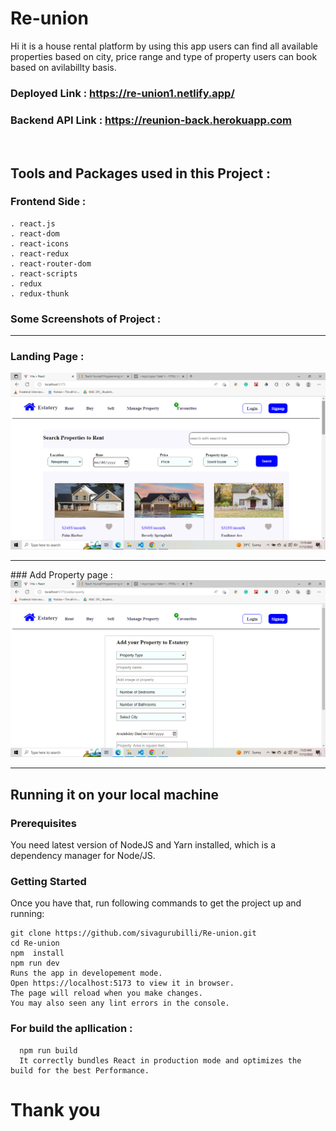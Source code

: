 # Re-union

Hi it is a house rental platform by using this app users can find all available properties based on city, price range and type of property users can book based on avilabillty basis.
<br/>


### **Deployed Link** : https://re-union1.netlify.app/
### **Backend API Link** : https://reunion-back.herokuapp.com

<br/>
 <h2>Tools and Packages used in this Project   :</h2> 

### Frontend Side :
    . react.js
    . react-dom
    . react-icons
    . react-redux
    . react-router-dom
    . react-scripts
    . redux
    . redux-thunk 
  


   
 ### Some Screenshots of Project : 
<hr/>

 ### Landing Page :
  <div> <img src="https://github.com/sivagurubilli/Re-union/blob/master/front-end/src/assets/Screenshot%20(250).png?raw=true"> </div>
<hr/>
 ### Add Property page :
  <div> <img src="https://github.com/sivagurubilli/Re-union/blob/master/front-end/src/assets/Screenshot%20(252).png?raw=true"> </div>
<hr/>

## Running it on your local machine

### Prerequisites

You need latest version of NodeJS and Yarn installed, which is a dependency manager for Node/JS.

### Getting Started

Once you have that, run following commands to get the project up and running:

    git clone https://github.com/sivagurubilli/Re-union.git
    cd Re-union
    npm  install
    npm run dev
    Runs the app in developement mode.
    Open https://localhost:5173 to view it in browser.
    The page will reload when you make changes.
    You may also seen any lint errors in the console.
    
 ###  For build the apllication :
      npm run build
      It correctly bundles React in production mode and optimizes the build for the best Performance.

<h1>Thank you </h1>
